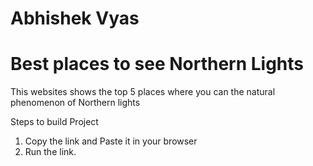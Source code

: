 # Abhishek Vyas 

# Best places to see Northern Lights

This websites shows the top 5 places where you can the natural phenomenon of Northern lights 


Steps to build Project
1. Copy the link and Paste it in your browser
2. Run the link.
